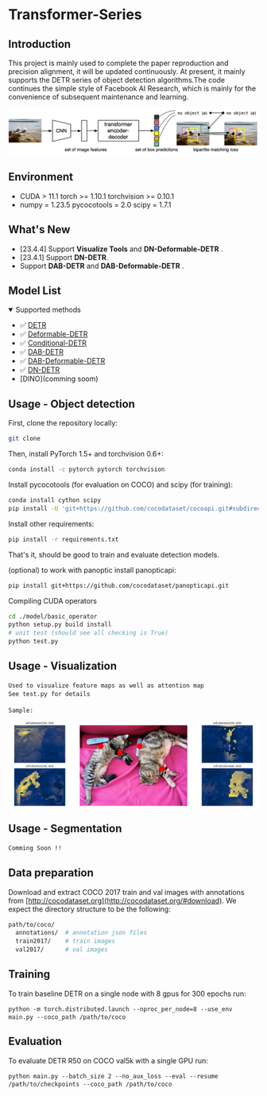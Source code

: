 # Transformer-Series
## Introduction
This project is mainly used to complete the paper reproduction and precision alignment, it will be updated continuously. At present, it mainly supports the DETR series of object detection algorithms.The code continues the simple style of Facebook AI Research, which is mainly for the convenience of subsequent maintenance and learning.

![DETR](pics/DETR.png)

## Environment
- CUDA > 11.1  torch >= 1.10.1  torchvision >= 0.10.1 
- numpy = 1.23.5 pycocotools = 2.0  scipy = 1.7.1

## What's New
- [23.4.4] Support **Visualize Tools** and **DN-Deformable-DETR** .
- [23.4.1] Support **DN-DETR**.
- Support **DAB-DETR** and **DAB-Deformable-DETR** .



## Model List
<details open>
<summary> Supported methods </summary>

- ✅ [DETR](./result_record/DETR_Precision_alignment_record.md)
- ✅ [Deformable-DETR](./result_record/Deformable-DETR_Precision_alignment.md)
- ✅ [Conditional-DETR](./result_record/Conditional_DETR_Precision_alignment.md)
- ✅ [DAB-DETR](./result_record/DAB_DETR_Precision_alignment.md)
- ✅ [DAB-Deformable-DETR](./result_record/DAB_DETR_Precision_alignment.md)
- ✅ [DN-DETR](./result_record/DN_DETR_Precision_alignment.md)
-  [DINO](comming soom)
</details>


## Usage - Object detection
First, clone the repository locally:
```bash
git clone 
```
Then, install PyTorch 1.5+ and torchvision 0.6+:
```bash
conda install -c pytorch pytorch torchvision
```
Install pycocotools (for evaluation on COCO) and scipy (for training):
```bash
conda install cython scipy
pip install -U 'git+https://github.com/cocodataset/cocoapi.git#subdirectory=PythonAPI'
```
Install other requirements:
```bash
pip install -r requirements.txt
```
That's it, should be good to train and evaluate detection models.

(optional) to work with panoptic install panopticapi:
```bash
pip install git+https://github.com/cocodataset/panopticapi.git
```
Compiling CUDA operators
```bash
cd ./model/basic_operator
python setup.py build install
# unit test (should see all checking is True)
python test.py
```
## Usage - Visualization
```bash
Used to visualize feature maps as well as attention map
See test.py for details

Sample:
```
![DETR](pics/attn.png)
## Usage - Segmentation
```bash
Comming Soon !!
```
## Data preparation

Download and extract COCO 2017 train and val images with annotations from
[http://cocodataset.org](http://cocodataset.org/#download).
We expect the directory structure to be the following:
```bash
path/to/coco/
  annotations/  # annotation json files
  train2017/    # train images
  val2017/      # val images
```

## Training
To train baseline DETR on a single node with 8 gpus for 300 epochs run:
```
python -m torch.distributed.launch --nproc_per_node=8 --use_env main.py --coco_path /path/to/coco 
```

## Evaluation
To evaluate DETR R50 on COCO val5k with a single GPU run:
```
python main.py --batch_size 2 --no_aux_loss --eval --resume /path/to/checkpoints --coco_path /path/to/coco
```